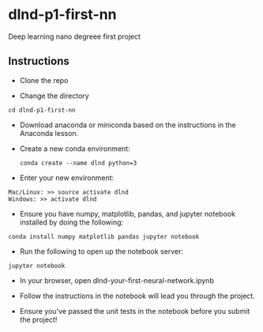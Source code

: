 # dlnd-p1-first-nn
Deep learning nano degreee first project


## Instructions
* Clone the repo

* Change the directory 
```
cd dlnd-p1-first-nn
```
* Download anaconda or miniconda based on the instructions in the Anaconda lesson.

* Create a new conda environment:
    ```
    conda create --name dlnd python=3
    ```
* Enter your new environment:
```
Mac/Linux: >> source activate dlnd
Windows: >> activate dlnd
```
* Ensure you have numpy, matplotlib, pandas, and jupyter notebook installed by doing the following:
```
conda install numpy matplotlib pandas jupyter notebook
```

* Run the following to open up the notebook server:
```
jupyter notebook
```
* In your browser, open dlnd-your-first-neural-network.ipynb

* Follow the instructions in the notebook will lead you through the project.

* Ensure you've passed the unit tests in the notebook before you submit the project!
